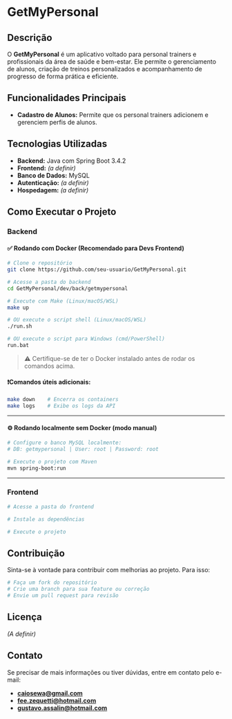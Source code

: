 # GetMyPersonal

## Descrição
O **GetMyPersonal** é um aplicativo voltado para personal trainers e profissionais da área de saúde e bem-estar. Ele permite o gerenciamento de alunos, criação de treinos personalizados e acompanhamento de progresso de forma prática e eficiente.

## Funcionalidades Principais
- **Cadastro de Alunos:** Permite que os personal trainers adicionem e gerenciem perfis de alunos.

## Tecnologias Utilizadas
- **Backend:** Java com Spring Boot 3.4.2
- **Frontend:** *(a definir)*
- **Banco de Dados:** MySQL
- **Autenticação:** *(a definir)*
- **Hospedagem:** *(a definir)*

## Como Executar o Projeto

### Backend

#### ✅ Rodando com Docker (Recomendado para Devs Frontend)
```bash
# Clone o repositório
git clone https://github.com/seu-usuario/GetMyPersonal.git

# Acesse a pasta do backend
cd GetMyPersonal/dev/back/getmypersonal

# Execute com Make (Linux/macOS/WSL)
make up

# OU execute o script shell (Linux/macOS/WSL)
./run.sh

# OU execute o script para Windows (cmd/PowerShell)
run.bat
```

> ⚠️ Certifique-se de ter o Docker instalado antes de rodar os comandos acima.

#### ❗Comandos úteis adicionais:
```bash
make down    # Encerra os containers
make logs    # Exibe os logs da API
```

---

#### ⚙️ Rodando localmente sem Docker (modo manual)
```bash
# Configure o banco MySQL localmente:
# DB: getmypersonal | User: root | Password: root

# Execute o projeto com Maven
mvn spring-boot:run
```

---

### Frontend
```bash
# Acesse a pasta do frontend

# Instale as dependências

# Execute o projeto
```

## Contribuição
Sinta-se à vontade para contribuir com melhorias ao projeto. Para isso:
```bash
# Faça um fork do repositório
# Crie uma branch para sua feature ou correção
# Envie um pull request para revisão
```

## Licença
*(A definir)*

## Contato
Se precisar de mais informações ou tiver dúvidas, entre em contato pelo e-mail:

- **caiosewa@gmail.com**  
- **fee.zequetti@hotmail.com**  
- **gustavo.assalin@hotmail.com**
